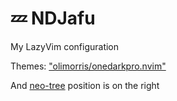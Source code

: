 # 💤 NDJafu

My LazyVim configuration

Themes:
["olimorris/onedarkpro.nvim"](https://github.com/olimorris/onedarkpro.nvim)

And [neo-tree](https://github.com/nvim-neo-tree/neo-tree.nvim) position is on the right
